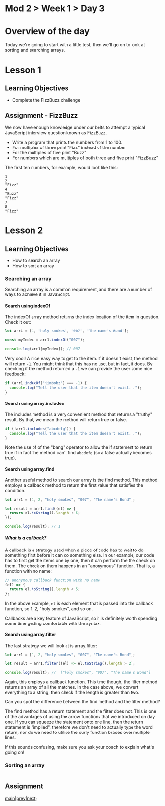 # Mod 2 > Week 1 > Day 3

# Overview of the day

Today we're going to start with a little test, then we'll go on to look at sorting and searching arrays.

# Lesson 1

## Learning Objectives

- Complete the FizzBuzz challenge

## Assignment - FizzBuzz

We now have enough knowledge under our belts to attempt a typical JavaScript interview question known as FizzBuzz.

- Write a program that prints the numbers from 1 to 100.
- For multiples of three print "Fizz" instead of the number
- For the multiples of five print "Buzz"
- For numbers which are multiples of both three and five print "FizzBuzz"

The first ten numbers, for example, would look like this:

```
1
2
"Fizz"
4
"Buzz"
"Fizz"
7
8
"Fizz"
```

# Lesson 2

## Learning Objectives

- How to search an array
- How to sort an array

### Searching an array

Searching an array is a common requirement, and there are a number of ways to achieve it in JavaScript.

#### Search using indexOf

The indexOf array method returns the index location of the item in question. Check it out:

```javascript
let arr1 = [1, "holy smokes", "007", "The name's Bond"];

const myIndex = arr1.indexOf("007");

console.log(arr1[myIndex]); // 007
```

Very cool! A nice easy way to get to the item. If it doesn't exist, the method will return `-1`. You might think that this has no use, but in fact, it does. By checking if the method returned a `-1` we can provide the user some nice feedback:

```javascript
if (arr1.indexOf("jimbobz") === -1) {
  console.log("Tell the user that the item doesn't exist...");
}
```

#### Search using array.includes

The includes method is a very convenient method that returns a "truthy" result. By that, we mean the method will return true or false.

```javascript
if (!arr1.includes("abcdefg")) {
  console.log("Tell the user that the item doesn't exist...");
}
```

Note the use of of the "bang" operator to allow the if statement to return true if in fact the method can't find `abcdefg` (so a false actually becomes true).

#### Search using array.find

Another useful method to search our array is the find method. This method employs a callback method to return the first value that satisfies the condition.

```javascript
let arr1 = [1, 2, "holy smokes", "007", "The name's Bond"];

let result = arr1.find((el) => {
  return el.toString().length < 5;
});

console.log(result); // 1
```

##### What is a callback?

A callback is a strategy used when a piece of code has to wait to do something first before it can do something else. In our example, our code has to first get the items one by one, then
it can perform the the check on them. The check on them happens in an "anonymous" function. That is, a function with no name:

```javascript
// anonymous callback function with no name
(el) => {
  return el.toString().length < 5;
};
```

In the above example, `el` is each element that is passed into the callback function, so 1, 2, "holy smokes", and so on.

Callbacks are a key feature of JavaScript, so it is definitely worth spending some time getting comfortable with the syntax.

#### Search using array.filter

The last strategy we will look at is array.filter:

```javascript
let arr1 = [1, 2, "holy smokes", "007", "The name's Bond"];

let result = arr1.filter((el) => el.toString().length > 2);

console.log(result); //  ["holy smokes", "007", "The name's Bond"]
```

Again, this employs a callback function. This time though, the filter method returns an array of all the matches. In the case above, we convert everything to a string, then check if the length is greater than two.

Can you spot the difference between the find method and the filter method?

The find method has a return statement and the filter does not. This is one of the advantages of using the arrow functions that we introduced on day one. If you can squeeze the statement onto one line, then the return statement is "implied", therefore we don't need to actually type the word return, nor do we need to utilise the curly function braces over multiple lines.

If this sounds confusing, make sure you ask your coach to explain what's going on!

### Sorting an array

```javascript

```

## Assignment

[main](/swe)|[prev](/swe/mod2/wk1/day1.html)|[next](/swe/mod2/wk1/day3.html);
